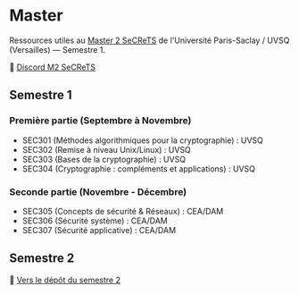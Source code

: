 # Master

Ressources utiles au [Master 2 SeCReTS](https://www.universite-paris-saclay.fr/formation/master/informatique/m2-securite-des-contenus-des-reseaux-des-telecommunications-et-des-systemes) de l'Université Paris-Saclay / UVSQ (Versailles) — Semestre 1.

🔗 [Discord M2 SeCReTS](https://discord.gg/wA6jn6vRPf)

##  Semestre 1

### Première partie (Septembre à Novembre)

+ SEC301 (Méthodes algorithmiques pour la cryptographie) : UVSQ
+ SEC302 (Remise à niveau Unix/Linux) : UVSQ
+ SEC303 (Bases de la cryptographie) : UVSQ
+ SEC304 (Cryptographie : compléments et applications) : UVSQ

### Seconde partie (Novembre - Décembre)

+ SEC305 (Concepts de sécurité & Réseaux) : CEA/DAM
+ SEC306 (Sécurité système) : CEA/DAM
+ SEC307 (Sécurité applicative) : CEA/DAM

## Semestre 2

🔗 [Vers le dépôt du semestre 2](https://github.com/uvsq-versailles/Master2_SeCReTS_Semestre2)

